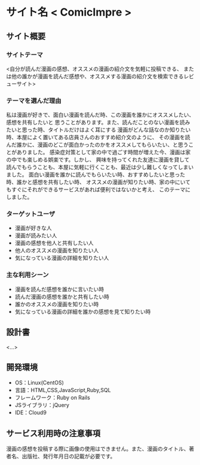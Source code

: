 # サイト名 < ComicImpre >

## サイト概要
### サイトテーマ
<自分が読んだ漫画の感想、オススメの漫画の紹介文を気軽に投稿できる、
または他の誰かが漫画を読んだ感想や、オススメする漫画の紹介文を検索できるレビューサイト>

### テーマを選んだ理由
私は漫画が好きで、面白い漫画を読んだ時、この漫画を誰かにオススメしたい、感想を共有したいと
思うことがあります。また、読んだことのない漫画を読みたいと思った時、タイトルだけはよく耳にする
漫画がどんな話なのか知りたい時、本屋によく置いてある店員さんのおすすめ紹介文のように、
その漫画を読んだ誰かに、漫画のどこが面白かったのかをオススメしてもらいたい、と思うことがありました。
感染症対策として家の中で過ごす時間が増えた今、漫画は家の中でも楽しめる娯楽です。しかし、
興味を持ってくれた友達に漫画を貸して読んでもらうことも、本屋に気軽に行くことも、最近は少し難しくなってしまいました。
面白い漫画を誰かに読んでもらいたい時、おすすめしたいと思った時、誰かと感想を共有したい時、
オススメの漫画が知りたい時、家の中にいてもすぐにそれができるサービスがあれば便利ではないかと考え、
このテーマにしました。

### ターゲットユーザ
- 漫画が好きな人
- 漫画が読みたい人
- 漫画の感想を他人と共有したい人
- 他人のオススメの漫画を知りたい人
- 気になっている漫画の詳細を知りたい人

### 主な利用シーン
- 漫画を読んだ感想を誰かに言いたい時
- 読んだ漫画の感想を誰かと共有したい時
- 誰かのオススメの漫画を知りたい時
- 気になっている漫画の詳細を誰かの感想を見て知りたい時

## 設計書
<...>

## 開発環境
- OS：Linux(CentOS)
- 言語：HTML,CSS,JavaScript,Ruby,SQL
- フレームワーク：Ruby on Rails
- JSライブラリ：jQuery
- IDE：Cloud9

## サービス利用時の注意事項
漫画の感想を投稿する際に画像の使用はできません。また、漫画のタイトル、著者名、出版社、発行年月日の記載が必要です。
